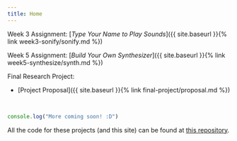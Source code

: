 ```yaml
---
title: Home
---
```


Week 3 Assignment: [_Type Your Name to Play Sounds_]({{ site.baseurl }}{% link week3-sonify/sonify.md %})

Week 5 Assignment: [_Build Your Own Synthesizer_]({{ site.baseurl }}{% link week5-synthesize/synth.md %})

Final Research Project:

- [Project Proposal]({{ site.baseurl }}{% link final-project/proposal.md %})

&nbsp;

```javascript
console.log("More coming soon! :D")
```

All the code for these projects (and this site) can be found at [this repository](https://github.com/thanasibakis/CS190).
